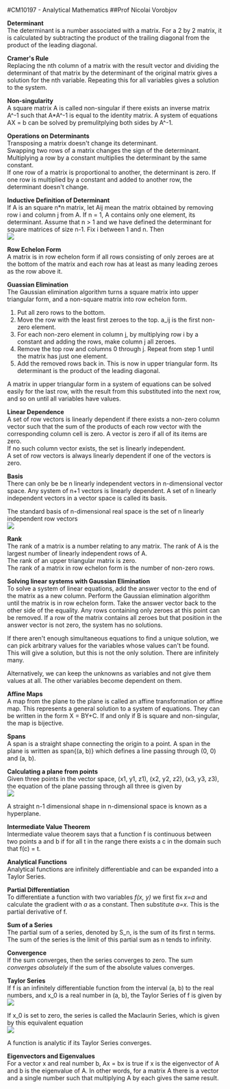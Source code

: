#CM10197 - Analytical Mathematics
##Prof Nicolai Vorobjov

**Determinant**  
The determinant is a number associated with a matrix. For a 2 by 2 matrix, it is calculated by subtracting the product of the trailing diagonal from the product of the leading diagonal.

**Cramer's Rule**  
Replacing the nth column of a matrix with the result vector and dividing the determinant of that matrix by the determinant of the original matrix gives a solution for the nth variable. Repeating this for all variables gives a solution to the system.

**Non-singularity**  
A square matrix A is called non-singular if there exists an inverse matrix A^-1 such that A*A^-1 is equal to the identity matrix. A system of equations AX = b can be solved by premulitplying both sides by A^-1.

**Operations on Determinants**  
Transposing a matrix doesn't change its determinant.  
Swapping two rows of a matrix changes the sign of the determinant.  
Multiplying a row by a constant multiplies the determinant by the same constant.  
If one row of a matrix is proportional to another, the determinant is zero.
If one row is multiplied by a constant and added to another row, the determinant doesn't change.

**Inductive Definition of Determinant**  
If A is an square n*n matrix, let Aij mean the matrix obtained by removing row i and column j from A. If n = 1, A contains only one element, its determinant. Assume that n > 1 and we have defined the determinant for square matrices of size n-1. Fix i between 1 and n. Then  
![](http://i.gyazo.com/eab194fc531873d8879ab41f801b8d5d.png)

**Row Echelon Form**  
A matrix is in row echelon form if all rows consisting of only zeroes are at the bottom of the matrix and each row has at least as many leading zeroes as the row above it.

**Guassian Elimination**  
The Gaussian elimination algorithm turns a square matrix into upper triangular form, and a non-square matrix into row echelon form.
1. Put all zero rows to the bottom.  
2. Move the row with the least first zeroes to the top. a_ij is the first non-zero element.  
3. For each non-zero element in column j, by multiplying row i by a constant and adding the rows, make column j all zeroes.  
4. Remove the top row and columns 0 through j. Repeat from step 1 until the matrix has just one element.  
5. Add the removed rows back in. This is now in upper triangular form. Its determinant is the product of the leading diagonal.

A matrix in upper triangular form in a system of equations can be solved easily for the last row, with the result from this substituted into the next row, and so on until all variables have values.

**Linear Dependence**  
A set of row vectors is linearly dependent if there exists a non-zero column vector such that the sum of the products of each row vector with the corresponding column cell is zero. A vector is zero if all of its items are zero.  
If no such column vector exists, the set is linearly independent.  
A set of row vectors is always linearly dependent if one of the vectors is zero.  

**Basis**  
There can only be be n linearly independent vectors in n-dimensional vector space. Any system of n+1 vectors is linearly dependent. A set of n linearly independent vectors in a vector space is called its basis.

The standard basis of n-dimensional real space is the set of n linearly independent row vectors  
![](http://i.gyazo.com/847034963aa2df0ee314be4aac26958c.png)

**Rank**  
The rank of a matrix is a number relating to any matrix. The rank of A is the largest number of linearly independent rows of A.  
The rank of an upper triangular matrix is zero.  
The rank of a matrix in row echelon form is the number of non-zero rows.

**Solving linear systems with Gaussian Elimination**  
To solve a system of linear equations, add the answer vector to the end of the matrix as a new column. Perform the Gaussian elimination algorithm until the matrix is in row echelon form. Take the answer vector back to the other side of the equality. Any rows containing only zeroes at this point can be removed. If a row of the matrix contains all zeroes but that position in the answer vector is not zero, the system has no solutions.

If there aren't enough simultaneous equations to find a unique solution, we can pick arbitrary values for the variables whose values can't be found. This will give a solution, but this is not the only solution. There are infinitely many.

Alternatively, we can keep the unknowns as variables and not give them values at all. The other variables become dependent on them.

**Affine Maps**  
A map from the plane to the plane is called an affine transformation or affine map. This represents a general solution to a system of equations. They can be written in the form X = BY+C. If and only if B is square and non-singular, the map is bijective.

**Spans**  
A span is a straight shape connecting the origin to a point. A span in the plane is written as span{(a, b)} which defines a line passing through (0, 0) and (a, b).

**Calculating a plane from points**  
Given three points in the vector space, (x1, y1, z1), (x2, y2, z2), (x3, y3, z3), the equation of the plane passing through all three is given by  
![](http://i.gyazo.com/64484ada44e6c062b90804120e450128.png)

A straight n-1 dimensional shape in n-dimensional space is known as a hyperplane.

**Intermediate Value Theorem**  
Intermediate value theorem says that a function f is continuous between two points a and b if for all t in the range there exists a c in the domain such that f(c) = t.

**Analytical Functions**  
Analytical functions are infinitely differentiable and can be expanded into a Taylor Series.

**Partial Differentiation**  
To differentiate a function with two variables *f(x, y)* we first fix *x=a* and calculate the gradient with *a* as a constant. Then substitute *a=x*. This is the partial derivative of f.

**Sum of a Series**  
The partial sum of a series, denoted by S_n, is the sum of its first n terms. The sum of the series is the limit of this partial sum as n tends to infinity.

**Convergence**  
If the sum converges, then the series converges to zero. The sum *converges absolutely* if the sum of the absolute values converges.

**Taylor Series**  
If f is an infinitely differentiable function from the interval (a, b) to the real numbers, and x_0 is a real number in (a, b), the Taylor Series of f is given by  
![](http://i.stack.imgur.com/MAMOg.png)

If x_0 is set to zero, the series is called the Maclaurin Series, which is given by this equivalent equation  
![](http://i.gyazo.com/e7061aa5d581fde6fa1c2f071ac015e9.png)

A function is analytic if its Taylor Series converges.

**Eigenvectors and Eigenvalues**  
For a vector x and real number b, Ax = bx is true if x is the eigenvector of A and b is the eigenvalue of A. In other words, for a matrix A there is a vector and a single number such that multiplying A by each gives the same result.
